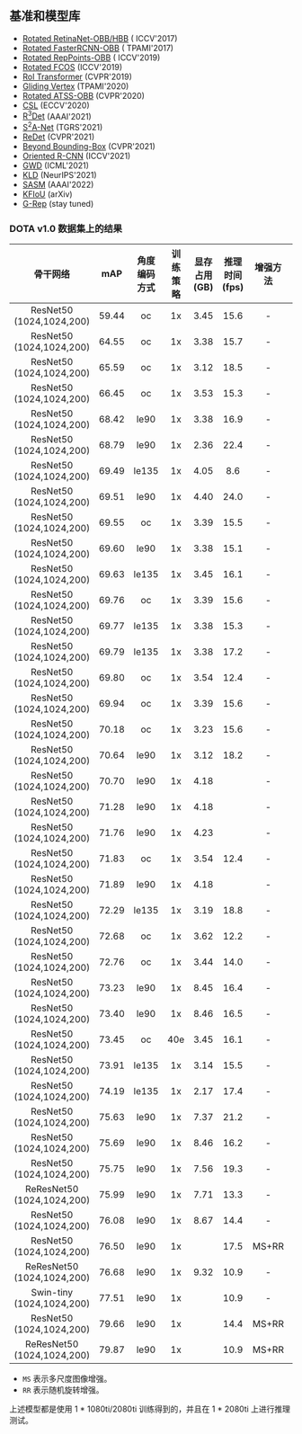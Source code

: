 ## 基准和模型库

- [Rotated RetinaNet-OBB/HBB](https://github.com/open-mmlab/mmrotate/tree/main/configs/rotated_retinanet/README.md) (
  ICCV'2017)
- [Rotated FasterRCNN-OBB](https://github.com/open-mmlab/mmrotate/tree/main/configs/rotated_faster_rcnn/README.md) (
  TPAMI'2017)
- [Rotated RepPoints-OBB](https://github.com/open-mmlab/mmrotate/tree/main/configs/rotated_reppoints/README.md) (
  ICCV'2019)
- [Rotated FCOS](https://github.com/open-mmlab/mmrotate/tree/main/configs/rotated_fcos/README.md) (ICCV'2019)
- [RoI Transformer](https://github.com/open-mmlab/mmrotate/tree/main/configs/roi_trans/README.md) (CVPR'2019)
- [Gliding Vertex](https://github.com/open-mmlab/mmrotate/tree/main/configs/gliding_vertex/README.md) (TPAMI'2020)
- [Rotated ATSS-OBB](https://github.com/open-mmlab/mmrotate/tree/main/configs/rotated_atss/README.md) (CVPR'2020)
- [CSL](https://github.com/open-mmlab/mmrotate/tree/main/configs/csl/README.md) (ECCV'2020)
- [R<sup>3</sup>Det](https://github.com/open-mmlab/mmrotate/tree/main/configs/r3det/README.md) (AAAI'2021)
- [S<sup>2</sup>A-Net](https://github.com/open-mmlab/mmrotate/tree/main/configs/s2anet/README.md) (TGRS'2021)
- [ReDet](https://github.com/open-mmlab/mmrotate/tree/main/configs/redet/README.md) (CVPR'2021)
- [Beyond Bounding-Box](https://github.com/open-mmlab/mmrotate/tree/main/configs/cfa/README.md) (CVPR'2021)
- [Oriented R-CNN](https://github.com/open-mmlab/mmrotate/tree/main/configs/oriented_rcnn/README.md) (ICCV'2021)
- [GWD](https://github.com/open-mmlab/mmrotate/tree/main/configs/gwd/README.md) (ICML'2021)
- [KLD](https://github.com/open-mmlab/mmrotate/tree/main/configs/kld/README.md) (NeurIPS'2021)
- [SASM](configs/sasm_reppoints/README.md) (AAAI'2022)
- [KFIoU](https://github.com/open-mmlab/mmrotate/tree/main/configs/kfiou/README.md) (arXiv)
- [G-Rep](https://github.com/open-mmlab/mmrotate/tree/main/configs/g_reppoints/README.md) (stay tuned)

### DOTA v1.0 数据集上的结果

|            骨干网络            |  mAP  | 角度编码方式 | 训练策略 | 显存占用 (GB) | 推理时间 (fps) | 增强方法  | 批量大小 |                                                                        配置                                                                         |                                                                                                                                                                                                         下载                                                                                                                                                                                                         |
| :------------------------: | :---: | :----: | :--: | :-------: | :--------: | :---: | :--: | :-----------------------------------------------------------------------------------------------------------------------------------------------: | :----------------------------------------------------------------------------------------------------------------------------------------------------------------------------------------------------------------------------------------------------------------------------------------------------------------------------------------------------------------------------------------------------------------: |
|  ResNet50 (1024,1024,200)  | 59.44 |   oc   |  1x  |   3.45    |    15.6    |   -   |  2   |                  [rotated_reppoints_r50_fpn_1x_dota_oc](../../configs/rotated_reppoints/rotated_reppoints_r50_fpn_1x_dota_oc.py)                  |                                   [model](https://download.openmmlab.com/mmrotate/v0.1.0/rotated_reppoints/rotated_reppoints_r50_fpn_1x_dota_oc/rotated_reppoints_r50_fpn_1x_dota_oc-d38ce217.pth) \| [log](https://download.openmmlab.com/mmrotate/v0.1.0/rotated_reppoints/rotated_reppoints_r50_fpn_1x_dota_oc/rotated_reppoints_r50_fpn_1x_dota_oc_20220205_145010.log.json)                                   |
|  ResNet50 (1024,1024,200)  | 64.55 |   oc   |  1x  |   3.38    |    15.7    |   -   |  2   |              [rotated_retinanet_hbb_r50_fpn_1x_dota_oc](../../configs/rotated_retinanet/rotated_retinanet_hbb_r50_fpn_1x_dota_oc.py)              |                           [model](https://download.openmmlab.com/mmrotate/v0.1.0/rotated_retinanet/rotated_retinanet_hbb_r50_fpn_1x_dota_oc/rotated_retinanet_hbb_r50_fpn_1x_dota_oc-e8a7c7df.pth) \| [log](https://download.openmmlab.com/mmrotate/v0.1.0/rotated_retinanet/rotated_retinanet_hbb_r50_fpn_1x_dota_oc/rotated_retinanet_hbb_r50_fpn_1x_dota_oc_20220121_095315.log.json)                           |
|  ResNet50 (1024,1024,200)  | 65.59 |   oc   |  1x  |   3.12    |    18.5    |   -   |  2   |                     [rotated_atss_hbb_r50_fpn_1x_dota_oc](../../configs/rotated_atss/rotated_atss_hbb_r50_fpn_1x_dota_oc.py)                      |                                          [model](https://download.openmmlab.com/mmrotate/v0.1.0/rotated_atss/rotated_atss_hbb_r50_fpn_1x_dota_oc/rotated_atss_hbb_r50_fpn_1x_dota_oc-eaa94033.pth) \| [log](https://download.openmmlab.com/mmrotate/v0.1.0/rotated_atss/rotated_atss_hbb_r50_fpn_1x_dota_oc/rotated_atss_hbb_r50_fpn_1x_dota_oc_20220402_002230.log.json)                                          |
|  ResNet50 (1024,1024,200)  | 66.45 |   oc   |  1x  |   3.53    |    15.3    |   -   |  2   |                           [sasm_reppoints_r50_fpn_1x_dota_oc](../../configs/sasm/sasm_reppoints_r50_fpn_1x_dota_oc.py)                            |                                                      [model](https://download.openmmlab.com/mmrotate/v0.1.0/sasm/sasm_reppoints_r50_fpn_1x_dota_oc/sasm_reppoints_r50_fpn_1x_dota_oc-6d9edded.pth) \| [log](https://download.openmmlab.com/mmrotate/v0.1.0/sasm/sasm_reppoints_r50_fpn_1x_dota_oc/sasm_reppoints_r50_fpn_1x_dota_oc_20220205_144938.log.json)                                                      |
|  ResNet50 (1024,1024,200)  | 68.42 |  le90  |  1x  |   3.38    |    16.9    |   -   |  2   |            [rotated_retinanet_obb_r50_fpn_1x_dota_le90](../../configs/rotated_retinanet/rotated_retinanet_obb_r50_fpn_1x_dota_le90.py)            |                       [model](https://download.openmmlab.com/mmrotate/v0.1.0/rotated_retinanet/rotated_retinanet_obb_r50_fpn_1x_dota_le90/rotated_retinanet_obb_r50_fpn_1x_dota_le90-c0097bc4.pth) \| [log](https://download.openmmlab.com/mmrotate/v0.1.0/rotated_retinanet/rotated_retinanet_obb_r50_fpn_1x_dota_le90/rotated_retinanet_obb_r50_fpn_1x_dota_le90_20220128_130740.log.json)                       |
|  ResNet50 (1024,1024,200)  | 68.79 |  le90  |  1x  |   2.36    |    22.4    |   -   |  2   |                [rotated_retinanet_obb_r50_fpn_fp16_1x_dota_le90](../../configs/rotated_retinanet_obb_r50_fpn_fp16_1x_dota_le90.py)                |             [model](https://download.openmmlab.com/mmrotate/v0.1.0/rotated_retinanet/rotated_retinanet_obb_r50_fpn_fp16_1x_dota_le90/rotated_retinanet_obb_r50_fpn_fp16_1x_dota_le90-01de71b5.pth) \| [log](https://download.openmmlab.com/mmrotate/v0.1.0/rotated_retinanet/rotated_retinanet_obb_r50_fpn_fp16_1x_dota_le90/rotated_retinanet_obb_r50_fpn_fp16_1x_dota_le90_20220303_183714.log.json)             |
|  ResNet50 (1024,1024,200)  | 69.49 | le135  |  1x  |   4.05    |    8.6     |   -   |  2   |                        [g_reppoints_r50_fpn_1x_dota_le135](../../configs/g_reppoints/g_reppoints_r50_fpn_1x_dota_le135.py)                        |                                               [model](https://download.openmmlab.com/mmrotate/v0.1.0/g_reppoints/g_reppoints_r50_fpn_1x_dota_le135/g_reppoints_r50_fpn_1x_dota_le135-b840eed7.pth) \| [log](https://download.openmmlab.com/mmrotate/v0.1.0/g_reppoints/g_reppoints_r50_fpn_1x_dota_le135/g_reppoints_r50_fpn_1x_dota_le135_20220202_233631.log.json)                                               |
|  ResNet50 (1024,1024,200)  | 69.51 |  le90  |  1x  |   4.40    |    24.0    |   -   |  2   | [rotated_retinanet_obb_csl_gaussian_r50_fpn_fp16_1x_dota_le90](../../configs/csl/rotated_retinanet_obb_csl_gaussian_r50_fpn_fp16_1x_dota_le90.py) | [model](https://download.openmmlab.com/mmrotate/v0.1.0/csl/rotated_retinanet_obb_csl_gaussian_r50_fpn_fp16_1x_dota_le90/rotated_retinanet_obb_csl_gaussian_r50_fpn_fp16_1x_dota_le90-b4271aed.pth) \| [log](https://download.openmmlab.com/mmrotate/v0.1.0/csl/rotated_retinanet_obb_csl_gaussian_r50_fpn_fp16_1x_dota_le90/rotated_retinanet_obb_csl_gaussian_r50_fpn_fp16_1x_dota_le90_20220321_010033.log.json) |
|  ResNet50 (1024,1024,200)  | 69.55 |   oc   |  1x  |   3.39    |    15.5    |   -   |  2   |                 [rotated_retinanet_hbb_gwd_r50_fpn_1x_dota_oc](../../configs/gwd/rotated_retinanet_hbb_gwd_r50_fpn_1x_dota_oc.py)                 |                                 [model](https://download.openmmlab.com/mmrotate/v0.1.0/gwd/rotated_retinanet_hbb_gwd_r50_fpn_1x_dota_oc/rotated_retinanet_hbb_gwd_r50_fpn_1x_dota_oc-41fd7805.pth) \| [log](https://download.openmmlab.com/mmrotate/v0.1.0/gwd/rotated_retinanet_hbb_gwd_r50_fpn_1x_dota_oc/rotated_retinanet_hbb_gwd_r50_fpn_1x_dota_oc_20220120_152421.log.json)                                 |
|  ResNet50 (1024,1024,200)  | 69.60 |  le90  |  1x  |   3.38    |    15.1    |   -   |  2   |            [rotated_retinanet_hbb_kfiou_r50_fpn_1x_dota_le90](../../configs/kfiou/rotated_retinanet_hbb_kfiou_r50_fpn_1x_dota_le90.py)            |                       [model](https://download.openmmlab.com/mmrotate/v0.1.0/kfiou/rotated_retinanet_hbb_kfiou_r50_fpn_1x_dota_le90/rotated_retinanet_hbb_kfiou_r50_fpn_1x_dota_le90-03e02f75.pth) \| [log](https://download.openmmlab.com/mmrotate/v0.1.0/kfiou/rotated_retinanet_hbb_kfiou_r50_fpn_1x_dota_le90/rotated_retinanet_hbb_kfiou_r50_fpn_1x_dota_le90_20220209_173225.log.json)                       |
|  ResNet50 (1024,1024,200)  | 69.63 | le135  |  1x  |   3.45    |    16.1    |   -   |  2   |                                    [cfa_r50_fpn_1x_dota_le135](../../configs/cfa/cfa_r50_fpn_1x_dota_le135.py)                                    |                                                                       [model](https://download.openmmlab.com/mmrotate/v0.1.0/cfa/cfa_r50_fpn_1x_dota_le135/cfa_r50_fpn_1x_dota_le135-aed1cbc6.pth) \| [log](https://download.openmmlab.com/mmrotate/v0.1.0/cfa/cfa_r50_fpn_1x_dota_le135/cfa_r50_fpn_1x_dota_le135_20220205_144859.log.json)                                                                       |
|  ResNet50 (1024,1024,200)  | 69.76 |   oc   |  1x  |   3.39    |    15.6    |   -   |  2   |              [rotated_retinanet_hbb_kfiou_r50_fpn_1x_dota_oc](../../configs/kfiou/rotated_retinanet_hbb_kfiou_r50_fpn_1x_dota_oc.py)              |                           [model](https://download.openmmlab.com/mmrotate/v0.1.0/kfiou/rotated_retinanet_hbb_kfiou_r50_fpn_1x_dota_oc/rotated_retinanet_hbb_kfiou_r50_fpn_1x_dota_oc-c00be030.pth) \| [log](https://download.openmmlab.com/mmrotate/v0.1.0/kfiou/rotated_retinanet_hbb_kfiou_r50_fpn_1x_dota_oc/rotated_retinanet_hbb_kfiou_r50_fpn_1x_dota_oc_20220126_081643.log.json)                           |
|  ResNet50 (1024,1024,200)  | 69.77 | le135  |  1x  |   3.38    |    15.3    |   -   |  2   |           [rotated_retinanet_hbb_kfiou_r50_fpn_1x_dota_le135](../../configs/kfiou/rotated_retinanet_hbb_kfiou_r50_fpn_1x_dota_le135.py)           |                     [model](https://download.openmmlab.com/mmrotate/v0.1.0/kfiou/rotated_retinanet_hbb_kfiou_r50_fpn_1x_dota_le135/rotated_retinanet_hbb_kfiou_r50_fpn_1x_dota_le135-0eaa4156.pth) \| [log](https://download.openmmlab.com/mmrotate/v0.1.0/kfiou/rotated_retinanet_hbb_kfiou_r50_fpn_1x_dota_le135/rotated_retinanet_hbb_kfiou_r50_fpn_1x_dota_le135_20220209_173257.log.json)                     |
|  ResNet50 (1024,1024,200)  | 69.79 | le135  |  1x  |   3.38    |    17.2    |   -   |  2   |           [rotated_retinanet_obb_r50_fpn_1x_dota_le135](../../configs/rotated_retinanet/rotated_retinanet_obb_r50_fpn_1x_dota_le135.py)           |                     [model](https://download.openmmlab.com/mmrotate/v0.1.0/rotated_retinanet/rotated_retinanet_obb_r50_fpn_1x_dota_le135/rotated_retinanet_obb_r50_fpn_1x_dota_le135-e4131166.pth) \| [log](https://download.openmmlab.com/mmrotate/v0.1.0/rotated_retinanet/rotated_retinanet_obb_r50_fpn_1x_dota_le135/rotated_retinanet_obb_r50_fpn_1x_dota_le135_20220128_130755.log.json)                     |
|  ResNet50 (1024,1024,200)  | 69.80 |   oc   |  1x  |   3.54    |    12.4    |   -   |  2   |                                    [r3det_r50_fpn_1x_dota_oc](../../configs/r3det/r3det_r50_fpn_1x_dota_oc.py)                                    |                                                                       [model](https://download.openmmlab.com/mmrotate/v0.1.0/r3det/r3det_r50_fpn_1x_dota_oc/r3det_r50_fpn_1x_dota_oc-b1fb045c.pth) \| [log](https://download.openmmlab.com/mmrotate/v0.1.0/r3det/r3det_r50_fpn_1x_dota_oc/r3det_r50_fpn_1x_dota_oc_20220126_191226.log.json)                                                                       |
|  ResNet50 (1024,1024,200)  | 69.94 |   oc   |  1x  |   3.39    |    15.6    |   -   |  2   |                 [rotated_retinanet_hbb_kld_r50_fpn_1x_dota_oc](../../configs/kld/rotated_retinanet_hbb_kld_r50_fpn_1x_dota_oc.py)                 |                                 [model](https://download.openmmlab.com/mmrotate/v0.1.0/kld/rotated_retinanet_hbb_kld_r50_fpn_1x_dota_oc/rotated_retinanet_hbb_kld_r50_fpn_1x_dota_oc-49c1f937.pth) \| [log](https://download.openmmlab.com/mmrotate/v0.1.0/kld/rotated_retinanet_hbb_kld_r50_fpn_1x_dota_oc/rotated_retinanet_hbb_kld_r50_fpn_1x_dota_oc_20220125_201832.log.json)                                 |
|  ResNet50 (1024,1024,200)  | 70.18 |   oc   |  1x  |   3.23    |    15.6    |   -   |  2   |                               [r3det_tiny_r50_fpn_1x_dota_oc](../../configs/r3det/r3det_tiny_r50_fpn_1x_dota_oc.py)                               |                                                             [model](https://download.openmmlab.com/mmrotate/v0.1.0/r3det/r3det_tiny_r50_fpn_1x_dota_oc/r3det_tiny_r50_fpn_1x_dota_oc-c98a616c.pth) \| [log](https://download.openmmlab.com/mmrotate/v0.1.0/r3det/r3det_tiny_r50_fpn_1x_dota_oc/r3det_tiny_r50_fpn_1x_dota_oc_20220209_171624.log.json)                                                             |
|  ResNet50 (1024,1024,200)  | 70.64 |  le90  |  1x  |   3.12    |    18.2    |   -   |  2   |                   [rotated_atss_obb_r50_fpn_1x_dota_le90](../../configs/rotated_atss/rotated_atss_obb_r50_fpn_1x_dota_le90.py)                    |                                      [model](https://download.openmmlab.com/mmrotate/v0.1.0/rotated_atss/rotated_atss_obb_r50_fpn_1x_dota_le90/rotated_atss_obb_r50_fpn_1x_dota_le90-e029ca06.pth) \| [log](https://download.openmmlab.com/mmrotate/v0.1.0/rotated_atss/rotated_atss_obb_r50_fpn_1x_dota_le90/rotated_atss_obb_r50_fpn_1x_dota_le90_20220402_002048.log.json)                                      |
|  ResNet50 (1024,1024,200)  | 70.70 |  le90  |  1x  |   4.18    |            |   -   |  2   |             [rotated_fcos_sep_angle_r50_fpn_1x_dota_le90](../../configs/rotated_fcos/rotated_fcos_sep_angle_r50_fpn_1x_dota_le90.py)              |                          [model](https://download.openmmlab.com/mmrotate/v0.1.0/rotated_fcos/rotated_fcos_sep_angle_r50_fpn_1x_dota_le90/rotated_fcos_sep_angle_r50_fpn_1x_dota_le90-0be71a0c.pth) \| [log](https://download.openmmlab.com/mmrotate/v0.1.0/rotated_fcos/rotated_fcos_sep_angle_r50_fpn_1x_dota_le90/rotated_fcos_sep_angle_r50_fpn_1x_dota_le90_20220409_023250.log.json)                          |
|  ResNet50 (1024,1024,200)  | 71.28 |  le90  |  1x  |   4.18    |            |   -   |  2   |                       [rotated_fcos_r50_fpn_1x_dota_le90](../../configs/rotated_fcos/rotated_fcos_r50_fpn_1x_dota_le90.py)                        |                                              [model](https://download.openmmlab.com/mmrotate/v0.1.0/rotated_fcos/rotated_fcos_r50_fpn_1x_dota_le90/rotated_fcos_r50_fpn_1x_dota_le90-d87568ed.pth) \| [log](https://download.openmmlab.com/mmrotate/v0.1.0/rotated_fcos/rotated_fcos_r50_fpn_1x_dota_le90/rotated_fcos_r50_fpn_1x_dota_le90_20220413_163526.log.json)                                              |
|  ResNet50 (1024,1024,200)  | 71.76 |  le90  |  1x  |   4.23    |            |   -   |  2   |          [rotated_fcos_csl_gaussian_r50_fpn_1x_dota_le90](../../configs/rotated_fcos/rotated_fcos_csl_gaussian_r50_fpn_1x_dota_le90.py)           |                    [model](https://download.openmmlab.com/mmrotate/v0.1.0/rotated_fcos/rotated_fcos_csl_gaussian_r50_fpn_1x_dota_le90/rotated_fcos_csl_gaussian_r50_fpn_1x_dota_le90-4e044ad2.pth) \| [log](https://download.openmmlab.com/mmrotate/v0.1.0/rotated_fcos/rotated_fcos_csl_gaussian_r50_fpn_1x_dota_le90/rotated_fcos_csl_gaussian_r50_fpn_1x_dota_le90_20220409_080616.log.json)                    |
|  ResNet50 (1024,1024,200)  | 71.83 |   oc   |  1x  |   3.54    |    12.4    |   -   |  2   |                                 [r3det_kld_r50_fpn_1x_dota_oc](../../configs/kld/r3det_kld_r50_fpn_1x_dota_oc.py)                                 |                                                                 [model](https://download.openmmlab.com/mmrotate/v0.1.0/kld/r3det_kld_r50_fpn_1x_dota_oc/r3det_kld_r50_fpn_1x_dota_oc-31866226.pth) \| [log](https://download.openmmlab.com/mmrotate/v0.1.0/kld/r3det_kld_r50_fpn_1x_dota_oc/r3det_kld_r50_fpn_1x_dota_oc_20220210_114049.log.json)                                                                 |
|  ResNet50 (1024,1024,200)  | 71.89 |  le90  |  1x  |   4.18    |            |   -   |  2   |                   [rotated_fcos_kld_r50_fpn_1x_dota_le90](../../configs/rotated_fcos/rotated_fcos_kld_r50_fpn_1x_dota_le90.py)                    |                                      [model](https://download.openmmlab.com/mmrotate/v0.1.0/rotated_fcos/rotated_fcos_kld_r50_fpn_1x_dota_le90/rotated_fcos_kld_r50_fpn_1x_dota_le90-ecafdb2b.pth) \| [log](https://download.openmmlab.com/mmrotate/v0.1.0/rotated_fcos/rotated_fcos_kld_r50_fpn_1x_dota_le90/rotated_fcos_kld_r50_fpn_1x_dota_le90_20220409_202939.log.json)                                      |
|  ResNet50 (1024,1024,200)  | 72.29 | le135  |  1x  |   3.19    |    18.8    |   -   |  2   |                  [rotated_atss_obb_r50_fpn_1x_dota_le135](../../configs/rotated_atss/rotated_atss_obb_r50_fpn_1x_dota_le135.py)                   |                                    [model](https://download.openmmlab.com/mmrotate/v0.1.0/rotated_atss/rotated_atss_obb_r50_fpn_1x_dota_le135/rotated_atss_obb_r50_fpn_1x_dota_le135-eab7bc12.pth) \| [log](https://download.openmmlab.com/mmrotate/v0.1.0/rotated_atss/rotated_atss_obb_r50_fpn_1x_dota_le135/rotated_atss_obb_r50_fpn_1x_dota_le135_20220402_002138.log.json)                                    |
|  ResNet50 (1024,1024,200)  | 72.68 |   oc   |  1x  |   3.62    |    12.2    |   -   |  2   |                           [r3det_kfiou_ln_r50_fpn_1x_dota_oc](../../configs/kfiou/r3det_kfiou_ln_r50_fpn_1x_dota_oc.py)                           |                                                     [model](https://download.openmmlab.com/mmrotate/v0.1.0/kfiou/r3det_kfiou_ln_r50_fpn_1x_dota_oc/r3det_kfiou_ln_r50_fpn_1x_dota_oc-8e7f049d.pth) \| [log](https://download.openmmlab.com/mmrotate/v0.1.0/kfiou/r3det_kfiou_ln_r50_fpn_1x_dota_oc/r3det_kfiou_ln_r50_fpn_1x_dota_oc_20220123_074507.log.json)                                                     |
|  ResNet50 (1024,1024,200)  | 72.76 |   oc   |  1x  |   3.44    |    14.0    |   -   |  2   |                            [r3det_tiny_kld_r50_fpn_1x_dota_oc](../../configs/kld/r3det_tiny_kld_r50_fpn_1x_dota_oc.py)                            |                                                       [model](https://download.openmmlab.com/mmrotate/v0.1.0/kld/r3det_tiny_kld_r50_fpn_1x_dota_oc/r3det_tiny_kld_r50_fpn_1x_dota_oc-589e142a.pth) \| [log](https://download.openmmlab.com/mmrotate/v0.1.0/kld/r3det_tiny_kld_r50_fpn_1x_dota_oc/r3det_tiny_kld_r50_fpn_1x_dota_oc_20220209_172917.log.json)                                                       |
|  ResNet50 (1024,1024,200)  | 73.23 |  le90  |  1x  |   8.45    |    16.4    |   -   |  2   |                    [gliding_vertex_r50_fpn_1x_dota_le90](../../configs/gliding_vertex/gliding_vertex_r50_fpn_1x_dota_le90.py)                     |                                        [model](https://download.openmmlab.com/mmrotate/v0.1.0/gliding_vertex/gliding_vertex_r50_fpn_1x_dota_le90/gliding_vertex_r50_fpn_1x_dota_le90-12e7423c.pth) \| [log](https://download.openmmlab.com/mmrotate/v0.1.0/gliding_vertex/gliding_vertex_r50_fpn_1x_dota_le90/gliding_vertex_r50_fpn_1x_dota_le90_20220129_085529.log.json)                                        |
|  ResNet50 (1024,1024,200)  | 73.40 |  le90  |  1x  |   8.46    |    16.5    |   -   |  2   |             [rotated_faster_rcnn_r50_fpn_1x_dota_le90](../../configs/rotated_faster_rcnn/rotated_faster_rcnn_r50_fpn_1x_dota_le90.py)             |                         [model](https://download.openmmlab.com/mmrotate/v0.1.0/rotated_faster_rcnn/rotated_faster_rcnn_r50_fpn_1x_dota_le90/rotated_faster_rcnn_r50_fpn_1x_dota_le90-0393aa5c.pth) \| [log](https://download.openmmlab.com/mmrotate/v0.1.0/rotated_faster_rcnn/rotated_faster_rcnn_r50_fpn_1x_dota_le90/rotated_faster_rcnn_r50_fpn_1x_dota_le90_20220131_082156.log.json)                         |
|  ResNet50 (1024,1024,200)  | 73.45 |   oc   | 40e  |   3.45    |    16.1    |   -   |  2   |                                      [cfa_r50_fpn_40e_dota_oc](../../configs/cfa/cfa_r50_fpn_40e_dota_oc.py)                                      |                                                                           [model](https://download.openmmlab.com/mmrotate/v0.1.0/cfa/cfa_r50_fpn_40e_dota_oc/cfa_r50_fpn_40e_dota_oc-2f387232.pth) \| [log](https://download.openmmlab.com/mmrotate/v0.1.0/cfa/cfa_r50_fpn_40e_dota_oc/cfa_r50_fpn_40e_dota_oc_20220209_171237.log.json)                                                                           |
|  ResNet50 (1024,1024,200)  | 73.91 | le135  |  1x  |   3.14    |    15.5    |   -   |  2   |                               [s2anet_r50_fpn_1x_dota_le135](../../configs/s2anet/s2anet_r50_fpn_1x_dota_le135.py)                                |                                                              [model](https://download.openmmlab.com/mmrotate/v0.1.0/s2anet/s2anet_r50_fpn_1x_dota_le135/s2anet_r50_fpn_1x_dota_le135-5dfcf396.pth) \| [log](https://download.openmmlab.com/mmrotate/v0.1.0/s2anet/s2anet_r50_fpn_1x_dota_le135/s2anet_r50_fpn_1x_dota_le135_20220124_163529.log.json)                                                              |
|  ResNet50 (1024,1024,200)  | 74.19 | le135  |  1x  |   2.17    |    17.4    |   -   |  2   |                              [s2anet_r50_fpn_fp16_1x_dota_le135](../../configs/s2anet_r50_fpn_fp16_1x_dota_le135.py)                              |                                                    [model](https://download.openmmlab.com/mmrotate/v0.1.0/s2anet/s2anet_r50_fpn_fp16_1x_dota_le135/s2anet_r50_fpn_fp16_1x_dota_le135-5cac515c.pth) \| [log](https://download.openmmlab.com/mmrotate/v0.1.0/s2anet/s2anet_r50_fpn_fp16_1x_dota_le135/s2anet_r50_fpn_fp16_1x_dota_le135_20220303_194910.log.json)                                                    |
|  ResNet50 (1024,1024,200)  | 75.63 |  le90  |  1x  |   7.37    |    21.2    |   -   |  2   |                        [oriented_rcnn_r50_fpn_fp16_1x_dota_le90](../../configs/oriented_rcnn_r50_fpn_fp16_1x_dota_le90.py)                        |                                 [model](https://download.openmmlab.com/mmrotate/v0.1.0/oriented_rcnn/oriented_rcnn_r50_fpn_fp16_1x_dota_le90/oriented_rcnn_r50_fpn_fp16_1x_dota_le90-57c88621.pth) \| [log](https://download.openmmlab.com/mmrotate/v0.1.0/oriented_rcnn/oriented_rcnn_r50_fpn_fp16_1x_dota_le90/oriented_rcnn_r50_fpn_fp16_1x_dota_le90_20220303_195049.log.json)                                 |
|  ResNet50 (1024,1024,200)  | 75.69 |  le90  |  1x  |   8.46    |    16.2    |   -   |  2   |                      [oriented_rcnn_r50_fpn_1x_dota_le90](../../configs/oriented_rcnn/oriented_rcnn_r50_fpn_1x_dota_le90.py)                      |                                           [model](https://download.openmmlab.com/mmrotate/v0.1.0/oriented_rcnn/oriented_rcnn_r50_fpn_1x_dota_le90/oriented_rcnn_r50_fpn_1x_dota_le90-6d2b2ce0.pth) \| [log](https://download.openmmlab.com/mmrotate/v0.1.0/oriented_rcnn/oriented_rcnn_r50_fpn_1x_dota_le90/oriented_rcnn_r50_fpn_1x_dota_le90_20220127_100150.log.json)                                           |
|  ResNet50 (1024,1024,200)  | 75.75 |  le90  |  1x  |   7.56    |    19.3    |   -   |  2   |                            [roi_trans_r50_fpn_fp16_1x_dota_le90](../../configs/roi_trans_r50_fpn_fp16_1x_dota_le90.py)                            |                                             [model](https://download.openmmlab.com/mmrotate/v0.1.0/roi_trans/roi_trans_r50_fpn_fp16_1x_dota_le90/roi_trans_r50_fpn_fp16_1x_dota_le90-62eb88b1.pth) \| [log](https://download.openmmlab.com/mmrotate/v0.1.0/roi_trans/roi_trans_r50_fpn_fp16_1x_dota_le90/roi_trans_r50_fpn_fp16_1x_dota_le90_20220303_193513.log.json)                                             |
| ReResNet50 (1024,1024,200) | 75.99 |  le90  |  1x  |   7.71    |    13.3    |   -   |  2   |                             [redet_re50_refpn_fp16_1x_dota_le90](../../configs/redet_re50_refpn_fp16_1x_dota_le90.py)                             |                                                   [model](https://download.openmmlab.com/mmrotate/v0.1.0/redet/redet_re50_refpn_fp16_1x_dota_le90/redet_re50_refpn_fp16_1x_dota_le90-1e34da2d.pth) \| [log](https://download.openmmlab.com/mmrotate/v0.1.0/redet/redet_re50_refpn_fp16_1x_dota_le90/redet_re50_refpn_fp16_1x_dota_le90_20220303_194725.log.json)                                                   |
|  ResNet50 (1024,1024,200)  | 76.08 |  le90  |  1x  |   8.67    |    14.4    |   -   |  2   |                            [roi_trans_r50_fpn_1x_dota_le90](../../configs/roi_trans/roi_trans_r50_fpn_1x_dota_le90.py)                            |                                                       [model](https://download.openmmlab.com/mmrotate/v0.1.0/roi_trans/roi_trans_r50_fpn_1x_dota_le90/roi_trans_r50_fpn_1x_dota_le90-d1f0b77a.pth) \| [log](https://download.openmmlab.com/mmrotate/v0.1.0/roi_trans/roi_trans_r50_fpn_1x_dota_le90/roi_trans_r50_fpn_1x_dota_le90_20220130_132727.log.json)                                                       |
|  ResNet50 (1024,1024,200)  | 76.50 |  le90  |  1x  |           |    17.5    | MS+RR |  2   |      [rotated_retinanet_obb_r50_fpn_1x_dota_ms_rr_le90](../../configs/rotated_retinanet/rotated_retinanet_obb_r50_fpn_1x_dota_ms_rr_le90.py)      |           [model](https://download.openmmlab.com/mmrotate/v0.1.0/rotated_retinanet/rotated_retinanet_obb_r50_fpn_1x_dota_ms_rr_le90/rotated_retinanet_obb_r50_fpn_1x_dota_ms_rr_le90-1da1ec9c.pth) \| [log](https://download.openmmlab.com/mmrotate/v0.1.0/rotated_retinanet/rotated_retinanet_obb_r50_fpn_1x_dota_ms_rr_le90/rotated_retinanet_obb_r50_fpn_1x_dota_ms_rr_le90_20220210_114843.log.json)           |
| ReResNet50 (1024,1024,200) | 76.68 |  le90  |  1x  |   9.32    |    10.9    |   -   |  2   |                               [redet_re50_refpn_1x_dota_le90](../../configs/redet/redet_re50_refpn_1x_dota_le90.py)                               |                                                                 [model](https://download.openmmlab.com/mmrotate/v0.1.0/redet/redet_re50_fpn_1x_dota_le90/redet_re50_fpn_1x_dota_le90-724ab2da.pth) \| [log](https://download.openmmlab.com/mmrotate/v0.1.0/redet/redet_re50_fpn_1x_dota_le90/redet_re50_fpn_1x_dota_le90_20220130_132751.log.json)                                                                 |
| Swin-tiny (1024,1024,200)  | 77.51 |  le90  |  1x  |           |    10.9    |   -   |  2   |                      [roi_trans_swin_tiny_fpn_1x_dota_le90](../../configs/roi_trans/roi_trans_swin_tiny_fpn_1x_dota_le90.py)                      |                                           [model](https://download.openmmlab.com/mmrotate/v0.1.0/roi_trans/roi_trans_swin_tiny_fpn_1x_dota_le90/roi_trans_swin_tiny_fpn_1x_dota_le90-ddeee9ae.pth) \| [log](https://download.openmmlab.com/mmrotate/v0.1.0/roi_trans/roi_trans_swin_tiny_fpn_1x_dota_le90/roi_trans_swin_tiny_fpn_1x_dota_le90_20220131_083622.log.json)                                           |
|  ResNet50 (1024,1024,200)  | 79.66 |  le90  |  1x  |           |    14.4    | MS+RR |  2   |                      [roi_trans_r50_fpn_1x_dota_ms_rr_le90](../../configs/roi_trans/roi_trans_r50_fpn_1x_dota_ms_rr_le90.py)                      |                                           [model](https://download.openmmlab.com/mmrotate/v0.1.0/roi_trans/roi_trans_r50_fpn_1x_dota_ms_rr_le90/roi_trans_r50_fpn_1x_dota_ms_rr_le90-fa99496f.pth) \| [log](https://download.openmmlab.com/mmrotate/v0.1.0/roi_trans/roi_trans_r50_fpn_1x_dota_ms_rr_le90/roi_trans_r50_fpn_1x_dota_ms_rr_le90_20220205_171729.log.json)                                           |
| ReResNet50 (1024,1024,200) | 79.87 |  le90  |  1x  |           |    10.9    | MS+RR |  2   |                         [redet_re50_refpn_1x_dota_ms_rr_le90](../../configs/redet/redet_re50_refpn_1x_dota_ms_rr_le90.py)                         |                                                     [model](https://download.openmmlab.com/mmrotate/v0.1.0/redet/redet_re50_fpn_1x_dota_ms_rr_le90/redet_re50_fpn_1x_dota_ms_rr_le90-fc9217b5.pth) \| [log](https://download.openmmlab.com/mmrotate/v0.1.0/redet/redet_re50_fpn_1x_dota_ms_rr_le90/redet_re50_fpn_1x_dota_ms_rr_le90_20220206_105343.log.json)                                                     |

- `MS` 表示多尺度图像增强。
- `RR` 表示随机旋转增强。

上述模型都是使用 1 * 1080ti/2080ti 训练得到的，并且在 1 * 2080ti 上进行推理测试。
